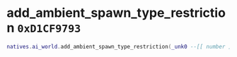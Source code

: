 # add_ambient_spawn_type_restriction `0xD1CF9793`

```lua
natives.ai_world.add_ambient_spawn_type_restriction(_unk0 --[[ number ]])
```
